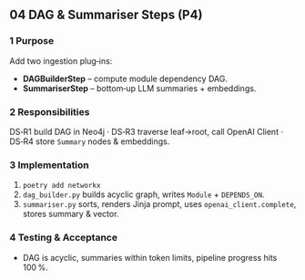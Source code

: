 ## 04 DAG & Summariser Steps (P4)

### 1 Purpose

Add two ingestion plug‑ins:

* **DAGBuilderStep** – compute module dependency DAG.
* **SummariserStep** – bottom‑up LLM summaries + embeddings.

### 2 Responsibilities

DS‑R1 build DAG in Neo4j · DS‑R3 traverse leaf→root, call OpenAI Client · DS‑R4 store `Summary` nodes & embeddings.

### 3 Implementation

1. `poetry add networkx`
2. `dag_builder.py` builds acyclic graph, writes `Module` + `DEPENDS_ON`.
3. `summariser.py` sorts, renders Jinja prompt, uses `openai_client.complete`, stores summary & vector.

### 4 Testing & Acceptance

* DAG is acyclic, summaries within token limits, pipeline progress hits 100 %.
